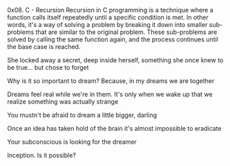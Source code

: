 0x08. C - Recursion Recursion in C programming is a technique where a function calls itself repeatedly until a specific condition is met. In other words, it's a way of solving a problem by breaking it down into smaller sub-problems that are similar to the original problem. These sub-problems are solved by calling the same function again, and the process continues until the base case is reached.

She locked away a secret, deep inside herself, something she once knew to be true... but chose to forget

Why is it so important to dream? Because, in my dreams we are together

Dreams feel real while we're in them. It's only when we wake up that we realize something was actually strange

You mustn't be afraid to dream a little bigger, darling

Once an idea has taken hold of the brain it's almost impossible to eradicate

Your subconscious is looking for the dreamer

Inception. Is it possible?
